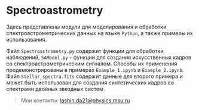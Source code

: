 # Spectroastrometry

Здесь представлены модули для моделирования и обработки спектроастрометрических данных на языке `Python`, а также примеры их использования.

Файл `Spectroastrometry.py` содержит функции для обработки наблюдений, `SAModel.py` - функции для создания искусственных кадров со спектроастрометрическим сигналом. Способы их применения продемонстрированы в примерах `Example_1.ipynb` и `Example_2.ipynb`. Файл `Stellar_spectra.fits`  содержит данные для второго примера и может быть использован для создания синтетических кадров со спектрами двойных звездных систем.

>Мои контакты: [lashin.da21@physics.msu.ru](mailto:lashin.da21@physics.msu.ru)
